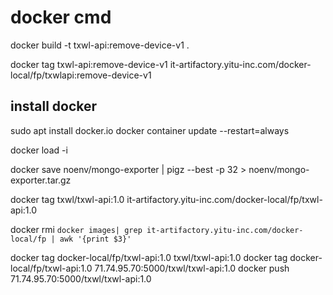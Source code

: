 # docker cmd

docker build -t txwl-api:remove-device-v1 .

docker tag txwl-api:remove-device-v1 it-artifactory.yitu-inc.com/docker-local/fp/txwlapi:remove-device-v1


## install docker 
sudo apt install docker.io
docker container update --restart=always

docker load -i

docker save noenv/mongo-exporter | pigz --best -p 32 > noenv/mongo-exporter.tar.gz


docker tag txwl/txwl-api:1.0 it-artifactory.yitu-inc.com/docker-local/fp/txwl-api:1.0


docker rmi `docker images| grep it-artifactory.yitu-inc.com/docker-local/fp | awk '{print $3}'`

docker tag docker-local/fp/txwl-api:1.0 txwl/txwl-api:1.0
docker tag docker-local/fp/txwl-api:1.0 71.74.95.70:5000/txwl/txwl-api:1.0
docker push 71.74.95.70:5000/txwl/txwl-api:1.0